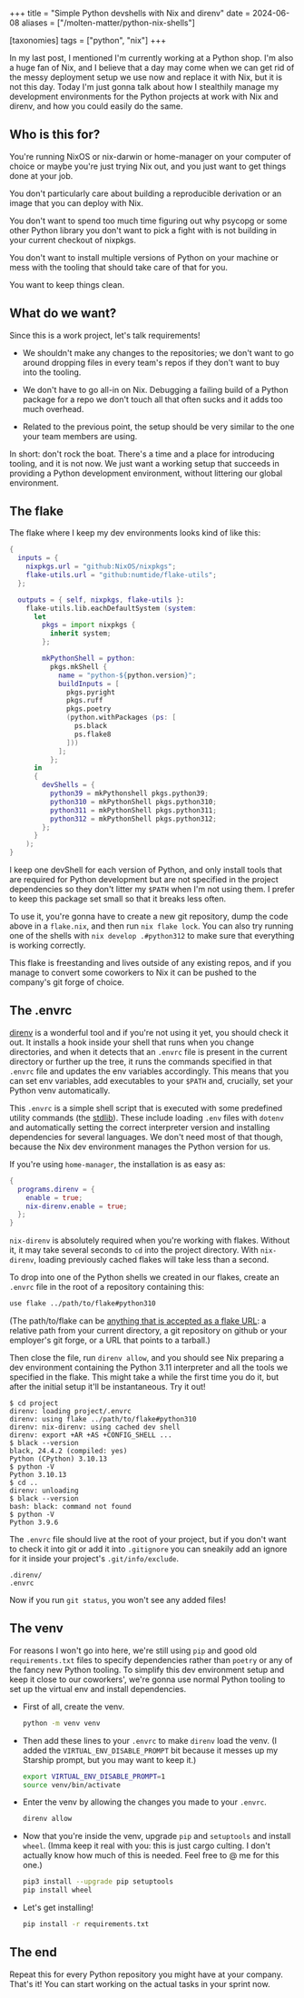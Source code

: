 +++
title = "Simple Python devshells with Nix and direnv"
date = 2024-06-08
aliases = ["/molten-matter/python-nix-shells"]

[taxonomies]
tags = ["python", "nix"]
+++

In my last post, I mentioned I'm currently working at a Python shop. I'm also a huge fan of Nix, and I believe that a day may come when we can get rid of the messy deployment setup we use now and replace it with Nix, but it is not this day. Today I'm just gonna talk about how I stealthily manage my development environments for the Python projects at work with Nix and direnv, and how you could easily do the same.

## Who is this for?

You're running NixOS or nix-darwin or home-manager on your computer of choice or maybe you're just trying Nix out, and you just want to get things done at your job.

You don't particularly care about building a reproducible derivation or an image that you can deploy with Nix.

You don't want to spend too much time figuring out why psycopg or some other Python library you don't want to pick a fight with is not building in your current checkout of nixpkgs.

You don't want to install multiple versions of Python on your machine or mess with the tooling that should take care of that for you.

You want to keep things clean.

## What do we want?

Since this is a work project, let's talk requirements!

- We shouldn't make any changes to the repositories; we don't want to go around dropping files in every team's repos if they don't want to buy into the tooling.

- We don't have to go all-in on Nix. Debugging a failing build of a Python package for a repo we don't touch all that often sucks and it adds too much overhead.

- Related to the previous point, the setup should be very similar to the one your team members are using.

In short: don't rock the boat. There's a time and a place for introducing tooling, and it is not now. We just want a working setup that succeeds in providing a Python development environment, without littering our global environment.

## The flake

The flake where I keep my dev environments looks kind of like this:

```nix
{
  inputs = {
    nixpkgs.url = "github:NixOS/nixpkgs";
    flake-utils.url = "github:numtide/flake-utils";
  };

  outputs = { self, nixpkgs, flake-utils }:
  	flake-utils.lib.eachDefaultSystem (system:
      let
        pkgs = import nixpkgs {
          inherit system;
        };

        mkPythonShell = python:
          pkgs.mkShell {
            name = "python-${python.version}";
            buildInputs = [
              pkgs.pyright
              pkgs.ruff
              pkgs.poetry
              (python.withPackages (ps: [
                ps.black
                ps.flake8
              ]))
            ];
          };
      in
      {
        devShells = {
          python39 = mkPythonshell pkgs.python39;
          python310 = mkPythonShell pkgs.python310;
          python311 = mkPythonShell pkgs.python311;
          python312 = mkPythonShell pkgs.python312;
        };
      }
    );
}
```

I keep one devShell for each version of Python, and only install tools that are required for Python development but are not specified in the project dependencies so they don't litter my `$PATH` when I'm not using them. I prefer to keep this package set small so that it breaks less often.

To use it, you're gonna have to create a new git repository, dump the code above in a `flake.nix`, and then run `nix flake lock`. You can also try running one of the shells with `nix develop .#python312` to make sure that everything is working correctly.

This flake is freestanding and lives outside of any existing repos, and if you manage to convert some coworkers to Nix it can be pushed to the company's git forge of choice.

## The .envrc

[direnv](https://direnv.net/) is a wonderful tool and if you're not using it yet, you should check it out. It installs a hook inside your shell that runs when you change directories, and when it detects that an `.envrc` file is present in the current directory or further up the tree, it runs the commands specified in that `.envrc` file and updates the env variables accordingly. This means that you can set env variables, add executables to your `$PATH` and, crucially, set your Python venv automatically.

This `.envrc` is a simple shell script that is executed with some predefined utility commands (the [stdlib](https://direnv.net/man/direnv-stdlib.1.html)). These include loading `.env` files with `dotenv` and automatically setting the correct interpreter version and installing dependencies for several languages. We don't need most of that though, because the Nix dev environment manages the Python version for us.

If you're using `home-manager`, the installation is as easy as:

```nix
{
  programs.direnv = {
    enable = true;
    nix-direnv.enable = true;
  };
}
```

`nix-direnv` is absolutely required when you're working with flakes. Without it, it may take several seconds to `cd` into the project directory. With `nix-direnv`, loading previously cached flakes will take less than a second.

To drop into one of the Python shells we created in our flakes, create an `.envrc` file in the root of a repository containing this:

```bash
use flake ../path/to/flake#python310
```

(The path/to/flake can be [anything that is accepted as a flake URL](https://nix.dev/manual/nix/2.22/command-ref/new-cli/nix3-flake.html#examples): a relative path from your current directory, a git repository on github or your employer's git forge, or a URL that points to a tarball.)

Then close the file, run `direnv allow`, and you should see Nix preparing a dev environment containing the Python 3.11 interpreter and all the tools we specified in the flake. This might take a while the first time you do it, but after the initial setup it'll be instantaneous. Try it out!

```
$ cd project
direnv: loading project/.envrc
direnv: using flake ../path/to/flake#python310
direnv: nix-direnv: using cached dev shell
direnv: export +AR +AS +CONFIG_SHELL ...
$ black --version
black, 24.4.2 (compiled: yes)
Python (CPython) 3.10.13
$ python -V
Python 3.10.13
$ cd ..
direnv: unloading
$ black --version
bash: black: command not found
$ python -V
Python 3.9.6
```

The `.envrc` file should live at the root of your project, but if you don't want to check it into git or add it into `.gitignore` you can sneakily add an ignore for it inside your project's `.git/info/exclude`.

```gitignore
.direnv/
.envrc
```

Now if you run `git status`, you won't see any added files!

## The venv

For reasons I won't go into here, we're still using `pip` and good old `requirements.txt` files to specify dependencies rather than `poetry` or any of the fancy new Python tooling. To simplify this dev environment setup and keep it close to our coworkers', we're gonna use normal Python tooling to set up the virtual env and install dependencies.

- First of all, create the venv.

    ```bash
    python -m venv venv
    ```

- Then add these lines to your `.envrc` to make `direnv` load the venv. (I added the `VIRTUAL_ENV_DISABLE_PROMPT` bit because it messes up my Starship prompt, but you may want to keep it.)

    ```bash
    export VIRTUAL_ENV_DISABLE_PROMPT=1
    source venv/bin/activate
    ```

- Enter the venv by allowing the changes you made to your `.envrc`.

    ```bash
    direnv allow
    ```

- Now that you're inside the venv, upgrade `pip` and `setuptools` and install `wheel`. (Imma keep it real with you: this is just cargo culting. I don't actually know how much of this is needed. Feel free to @ me for this one.)

    ```bash
    pip3 install --upgrade pip setuptools
    pip install wheel
    ```

- Let's get installing!

    ```bash
    pip install -r requirements.txt
    ```

## The end

Repeat this for every Python repository you might have at your company. That's it! You can start working on the actual tasks in your sprint now.
